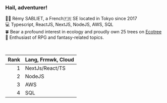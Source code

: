 
### Hail, adventurer!

 👦🏻  Rémy SABLIET, a French🇫🇷 SE located in Tokyo since 2017  
 💻  Typescript, ReactJS, NextJS, NodeJS, AWS, SQL  
 🍀  Bear a profound interest in ecology and proudly own 25 trees on [Ecotree](https://ecotree.green/)  
 🔮  Enthusiast of RPG and fantasy-related topics.  

<br>

| Rank | Lang, Frmwk, Cloud |
|-----:|--------------------|
|     1|  NextJs/React/TS   |
|     2|  NodeJS            |
|     3|  AWS               |
|     4|  SQL               |

